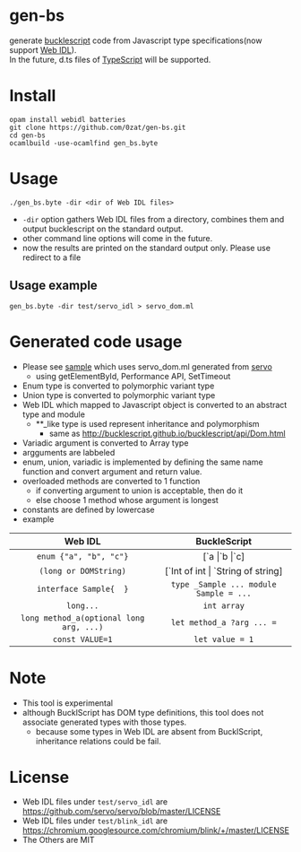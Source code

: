 # gen-bs
generate [bucklescript](https://github.com/BuckleScript/bucklescript) code from Javascript type specifications(now support [Web IDL](https://heycam.github.io/webidl)).  
In the future, d.ts files of [TypeScript](https://github.com/Microsoft/TypeScript) will be supported.

# Install
```
opam install webidl batteries
git clone https://github.com/0zat/gen-bs.git
cd gen-bs
ocamlbuild -use-ocamlfind gen_bs.byte
```
# Usage
```
./gen_bs.byte -dir <dir of Web IDL files>
```
* `-dir` option gathers Web IDL files from a directory, combines them and output bucklescript on the standard output.
* other command line options will come in the future.
* now the results are printed on the standard output only. Please use redirect to a file

## Usage example
```
gen_bs.byte -dir test/servo_idl > servo_dom.ml
```

# Generated code usage
* Please see [sample](https://github.com/0zat/gen-bs/blob/master/test/test.ml) which uses servo_dom.ml generated from [servo](https://github.com/servo/servo)
  * using getElementById, Performance API, SetTimeout
* Enum type is converted to polymorphic variant type  
* Union type is converted to polymorphic variant type
* Web IDL which mapped to Javascript object is converted to an abstract type and module
  * **\_like type is used represent inheritance and polymorphism
    * same as http://bucklescript.github.io/bucklescript/api/Dom.html
* Variadic argument is converted to Array type
* argguments are labbeled
* enum, union, variadic is implemented by defining the same name function and convert argument and return value.
* overloaded methods are converted to 1 function
  * if converting argument to union is acceptable, then do it
  * else choose 1 method whose argument is longest
* constants are defined by lowercase
* example

|Web IDL|BuckleScript|
|:-----------:|:------------:|
|`enum {"a", "b", "c"}`| \[\`a \|\`b \|\`c\] |
|`(long or DOMString)`| \[\`Int of int \| \`String of string\] |
|`interface Sample{  }` | `type _Sample ... module Sample = ...`|
|`long...`|`int array`|
|`long method_a(optional long arg, ...)`|`let method_a ?arg ... =`|
|`const VALUE=1`| `let value = 1`|

# Note
* This tool is experimental
* although BucklScript has DOM type definitions, this tool does not associate generated types with those types.
  * because some types in Web IDL are absent from BucklScript, inheritance relations could be fail.

# License
* Web IDL files under `test/servo_idl` are https://github.com/servo/servo/blob/master/LICENSE
* Web IDL files under `test/blink_idl` are https://chromium.googlesource.com/chromium/blink/+/master/LICENSE
* The Others are MIT
